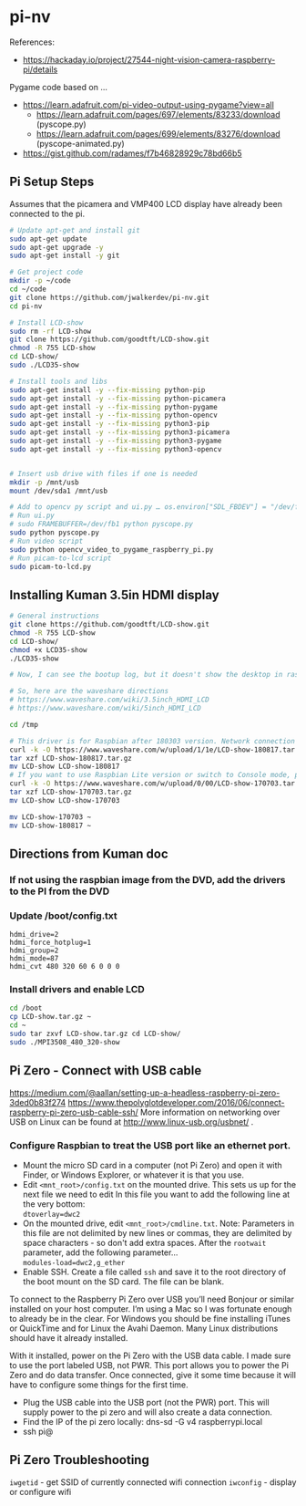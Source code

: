 # pi-nv


References:
* https://hackaday.io/project/27544-night-vision-camera-raspberry-pi/details

Pygame code based on ...
* https://learn.adafruit.com/pi-video-output-using-pygame?view=all
    * https://learn.adafruit.com/pages/697/elements/83233/download (pyscope.py)
    * https://learn.adafruit.com/pages/699/elements/83276/download (pyscope-animated.py)
* https://gist.github.com/radames/f7b46828929c78bd66b5


## Pi Setup Steps

Assumes that the picamera and VMP400 LCD display have already been connected to the pi.

```bash
# Update apt-get and install git
sudo apt-get update
sudo apt-get upgrade -y
sudo apt-get install -y git

# Get project code
mkdir -p ~/code
cd ~/code
git clone https://github.com/jwalkerdev/pi-nv.git
cd pi-nv

# Install LCD-show
sudo rm -rf LCD-show
git clone https://github.com/goodtft/LCD-show.git
chmod -R 755 LCD-show
cd LCD-show/
sudo ./LCD35-show

# Install tools and libs
sudo apt-get install -y --fix-missing python-pip 
sudo apt-get install -y --fix-missing python-picamera 
sudo apt-get install -y --fix-missing python-pygame 
sudo apt-get install -y --fix-missing python-opencv
sudo apt-get install -y --fix-missing python3-pip 
sudo apt-get install -y --fix-missing python3-picamera 
sudo apt-get install -y --fix-missing python3-pygame 
sudo apt-get install -y --fix-missing python3-opencv


# Insert usb drive with files if one is needed
mkdir -p /mnt/usb
mount /dev/sda1 /mnt/usb

# Add to opencv py script and ui.py … os.environ["SDL_FBDEV"] = "/dev/fb1”
# Run ui.py 
# sudo FRAMEBUFFER=/dev/fb1 python pyscope.py
sudo python pyscope.py
# Run video script
sudo python opencv_video_to_pygame_raspberry_pi.py
# Run picam-to-lcd script
sudo picam-to-lcd.py
```

## Installing Kuman 3.5in HDMI display

```bash
# General instructions
git clone https://github.com/goodtft/LCD-show.git
chmod -R 755 LCD-show 
cd LCD-show/ 
chmod +x LCD35­-show 
./LCD35­-show

# Now, I can see the bootup log, but it doesn't show the desktop in raspbian

# So, here are the waveshare directions
# https://www.waveshare.com/wiki/3.5inch_HDMI_LCD
# https://www.waveshare.com/wiki/5inch_HDMI_LCD

cd /tmp

# This driver is for Raspbian after 180303 version. Network connection is required when installing.
curl -k -O https://www.waveshare.com/w/upload/1/1e/LCD-show-180817.tar.gz
tar xzf LCD-show-180817.tar.gz
mv LCD-show LCD-show-180817
# If you want to use Raspbian Lite version or switch to Console mode, please download this driver instead
curl -k -O https://www.waveshare.com/w/upload/0/00/LCD-show-170703.tar.gz
tar xzf LCD-show-170703.tar.gz
mv LCD-show LCD-show-170703

mv LCD-show-170703 ~
mv LCD-show-180817 ~
```

## Directions from Kuman doc

### If not using the raspbian image from the DVD, add the drivers to the PI from the DVD

### Update /boot/config.txt
```
hdmi_drive=2
hdmi_force_hotplug=1
hdmi_group=2
hdmi_mode=87
hdmi_cvt 480 320 60 6 0 0 0
```

### Install drivers and enable LCD

```bash
cd /boot
cp LCD-show.tar.gz ~
cd ~
sudo tar zxvf LCD-show.tar.gz cd LCD-show/
sudo ./MPI3508_480_320-show
```

## Pi Zero - Connect with USB cable

https://medium.com/@aallan/setting-up-a-headless-raspberry-pi-zero-3ded0b83f274
https://www.thepolyglotdeveloper.com/2016/06/connect-raspberry-pi-zero-usb-cable-ssh/
More information on networking over USB on Linux can be found at http://www.linux-usb.org/usbnet/ .

### Configure Raspbian to treat the USB port like an ethernet port. 

* Mount the micro SD card in a computer (not Pi Zero) and open it with Finder, or Windows Explorer, or whatever it is that you use.
* Edit `<mnt_root>/config.txt` on the mounted drive. This sets us up for the next file we need to edit
In this file you want to add the following line at the very bottom:   
```dtoverlay=dwc2```
* On the mounted drive, edit `<mnt_root>/cmdline.txt`.  Note: Parameters in this file are not delimited by new lines or commas, they are delimited by space characters - so don't add extra spaces.
After the `rootwait` parameter, add the following parameter...   
```modules-load=dwc2,g_ether```
* Enable SSH. Create a file called `ssh` and save it to the root directory of the boot mount on the SD card. The file can be blank.

To connect to the Raspberry Pi Zero over USB you’ll need Bonjour or similar installed on your host computer. I’m using a Mac so I was fortunate enough to already be in the clear. For Windows you should be fine installing iTunes or QuickTime and for Linux the Avahi Daemon. Many Linux distributions should have it already installed.

With it installed, power on the Pi Zero with the USB data cable. I made sure to use the port labeled USB, not PWR. This port allows you to power the Pi Zero and do data transfer. Once connected, give it some time because it will have to configure some things for the first time.

* Plug the USB cable into the USB port (not the PWR) port.
This will supply power to the pi zero and will also create a data connection.
* Find the IP of the pi zero locally:
    dns-sd -G v4 raspberrypi.local
* ssh pi@<IP address found in the previous step>


## Pi Zero Troubleshooting

`iwgetid` - get SSID of currently connected wifi connection
`iwconfig` - display or configure wifi
